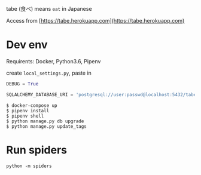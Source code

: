 tabe (食べ) means `eat` in Japanese

Access from [https://tabe.herokuapp.com](https://tabe.herokuapp.com)

# Dev env

Requirents: Docker, Python3.6, Pipenv

create `local_settings.py`, paste in

```python
DEBUG = True

SQLALCHEMY_DATABASE_URI = 'postgresql://user:passwd@localhost:5432/tabe'
```


```shell
$ docker-compose up
$ pipenv install
$ pipenv shell
$ python manage.py db upgrade
$ python manage.py update_tags
```

# Run spiders

```shell
python -m spiders
```
